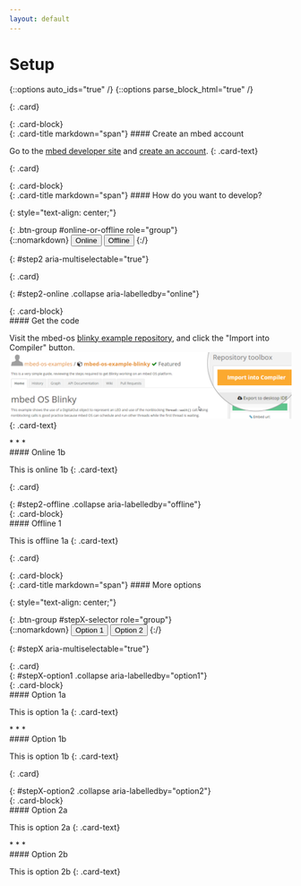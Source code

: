 ```yaml
---
layout: default
---
```

# Setup
{::options auto_ids="true" /}
{::options parse_block_html="true" /}

{: .card}
<div>
{: .card-block}
<div>
{: .card-title markdown="span"}
#### Create an mbed account

  Go to the [mbed developer site](https://developer.mbed.org) and [create an account](https://developer.mbed.org/account/signup/?next=%2F).
  {: .card-text}

</div>
</div>
<p></p>


{: .card}
<div>
{: .card-block}
  <div>
{: .card-title markdown="span"}
#### How do you want to develop?

{: style="text-align: center;"}
  <div>
{: .btn-group #online-or-offline role="group"}
  <div>
  {::nomarkdown}
    <button class="btn btn-outline-primary" type="button" data-toggle="collapse" data-parent="#step2" data-target="#step2-online" aria-controls="step2-online">Online</button>
    <button class="btn btn-outline-primary" type="button" data-toggle="collapse" data-parent="#step2" data-target="#step2-offline" aria-controls="step2-offline">Offline</button>
  {:/}
  </div>
</div>
</div>
</div>
<p></p>

{: #step2 aria-multiselectable="true"}
<div>

{: .card}
<div>

{: #step2-online .collapse aria-labelledby="online"}
<div>
{: .card-block}
<div>
#### Get the code

  Visit the mbed-os [blinky example repository](https://developer.mbed.org/teams/mbed-os-examples/code/mbed-os-example-blinky/), and click the "Import into Compiler" button.
  ![import](img/import-compiler.png) 
  {: .card-text}

</div>
* * *
<div class="card-block">
#### Online 1b

  This is online 1b
  {: .card-text}

</div>
</div>
</div>


{: .card}
<div>
{: #step2-offline .collapse aria-labelledby="offline"}
<div>
{: .card-block}
<div>
#### Offline 1

  This is offline 1a
  {: .card-text}

</div>
</div>
</div>
</div>
<p></p>

{: .card}
<div>
{: .card-block}
  <div>
{: .card-title markdown="span"}
#### More options

{: style="text-align: center;"}
  <div>
{: .btn-group #stepX-selector role="group"}
  <div>
  {::nomarkdown}
    <button class="btn btn-outline-primary" type="button" data-toggle="collapse" data-parent="#stepX" data-target="#stepX-option1" aria-controls="stepX-option1">Option 1</button>
    <button class="btn btn-outline-primary" type="button" data-toggle="collapse" data-parent="#stepX" data-target="#stepX-option2" aria-controls="stepX-option2">Option 2</button>
  {:/}
  </div>
</div>
</div>
</div>
<p></p>

{: #stepX aria-multiselectable="true"}
<div>
{: .card}
<div>
{: #stepX-option1 .collapse aria-labelledby="option1"}
<div>
{: .card-block}
<div>
#### Option 1a

  This is option 1a
  {: .card-text}

</div>
* * *
<div class="card-block">
#### Option 1b

  This is option 1b
  {: .card-text}

</div>
</div>
</div>


{: .card}
<div>
{: #stepX-option2 .collapse aria-labelledby="option2"}
<div>
{: .card-block}
<div>
#### Option 2a

  This is option 2a
  {: .card-text}

</div>
* * *
<div class="card-block">
#### Option 2b

  This is option 2b
  {: .card-text}

</div>
</div>
</div>
</div>
